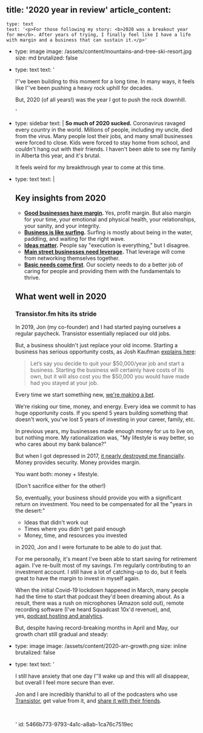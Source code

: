 title: '2020 year in review'
article_content:
  -
    type: text
    text: '<p>For those following my story: <b>2020 was a breakout year for me</b>. After years of trying, I finally feel like I have a life with margin and a business that can sustain it.</p>'
  -
    type: image
    image: /assets/content/mountains-and-tree-ski-resort.jpg
    size: md
    brutalized: false
  -
    type: text
    text: '<p>I''ve been building to this moment for a long time. In many ways, it feels like I''ve been pushing a heavy rock uphill for decades.&nbsp;</p><p>But, 2020 (of all years!) was the year I got to push the rock downhill.</p>'
  -
    type: sidebar
    text: |
      **So much of 2020 sucked.** Coronavirus ravaged every country in the world. Millions of people, including my uncle, died from the virus. Many people lost their jobs, and many small businesses were forced to close. Kids were forced to stay home from school, and couldn't hang out with their friends. I haven't been able to see my family in Alberta this year, and it's brutal.
      
      It feels weird for my breakthrough year to come at this time.
  -
    type: text
    text: |
      <h2>Key insights from 2020</h2><ul><li><b><a href="https://justinjackson.ca/margin">Good businesses have margin</a>. </b>Yes, profit margin. But also margin for your time, your emotional and physical health, your relationships, your sanity, and your integrity.</li><li><b><a href="https://justinjackson.ca/surfing">Business is like surfing</a>.</b> Surfing is mostly about being in the water, paddling, and waiting for the right wave.</li><li><b><a href="https://justinjackson.ca/good-ideas">Ideas matter</a>.</b> People say "execution is everything," but I disagree.</li><li><b><a href="https://justinjackson.ca/main-street-fights-back">Main street businesses need leverage</a>.</b> That leverage will come from networking themselves together.</li><li><b><a href="https://justinjackson.ca/cure">Basic needs come first</a></b>. Our society needs to do a better job of caring for people and providing them with the fundamentals to thrive.</li></ul><h2>What went well in 2020</h2><h3>Transistor.fm hits its stride</h3><p>In 2019, Jon (my co-founder) and I had started paying ourselves a regular paycheck. Transistor essentially replaced our old jobs.<br></p><p>But, a business shouldn't just replace your old income. Starting a business has serious opportunity costs, as Josh Kaufman <a href="https://personalmba.com/opportunity-cost/#:~:text=Josh%20Kaufman%20Explains%20'Opportunity%20Cost'&amp;text=Starting%20the%20business%20will%20certainly,up%20by%20making%20a%20Decision.">explains here</a>:</p><blockquote><p>Let’s say you decide to quit your $50,000/year job and start a business. Starting the business will certainly have costs of its own, but it will also cost you the $50,000 you would have made had you stayed at your job.</p></blockquote><p>Every time we start something new, <a href="https://twitter.com/mijustin/status/1334271174956568577">we're making a bet</a>.
      
      We're risking our time, money, and energy. Every idea we commit to has huge opportunity costs. If you spend 5 years building something that doesn't work, you've lost 5 years of investing in your career, family, etc.</p><p>In previous years, my businesses made enough money for us to live on, but nothing more. My rationalization was, "My lifestyle is way better, so who cares about my bank balance?"</p><p>But when I got depressed in 2017, <a href="https://justinjackson.ca/2018-review">it nearly destroyed me financially</a>. Money provides security. Money provides margin.
      
      You want both: money + lifestyle.
      
      (Don't sacrifice either for the other!)</p><p>So, eventually, your business should provide you with a significant return on investment. You need to be compensated for all the "years in the desert:"</p><ul><li>Ideas that didn't work out</li><li>Times where you didn't get paid enough</li><li>Money, time, and resources you invested</li></ul><p>in 2020, Jon and I were fortunate to be able to do just that.&nbsp;</p><p>For me personally, it's meant I've been able to start saving for retirement again. I've re-built most of my savings. I'm regularly contributing to an investment account. I still have a lot of catching-up to do, but it feels great to have the margin to invest in myself again.</p><p>When the initial Covid-19 lockdown happened in March, many people had the time to start that podcast they'd been dreaming about. As a result, there was a rush on microphones (Amazon sold out), remote recording software (I've heard Squadcast 10x'd revenue), and, yes,&nbsp;<a href="https://transistor.fm/?via=justin">podcast hosting and analytics</a>.</p><p>But, despite having record-breaking months in April and May, our growth chart still gradual and steady:</p>
  -
    type: image
    image: /assets/content/2020-arr-growth.png
    size: inline
    brutalized: false
  -
    type: text
    text: '<p>I still have anxiety that one day I''ll wake up and this will all disappear, but overall I feel more secure than ever.</p><p>Jon and I are incredibly thankful to all of the podcasters who use <a href="https://transistor.fm/?via=justin">Transistor</a>, get value from it, and <a href="https://twitter.com/arvidkahl/status/1342445344081276929">share it with their friends</a>.</p><p><br></p>'
id: 5466b773-9793-4a1c-a8ab-1ca76c7519ec
